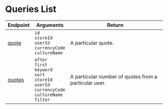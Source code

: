 # Queries List
| Endpoint | Arguments | Return |
|---|---|---|
| [quote](quote.md) | `id`<br> `storeId`<br> `userId`<br> `currencyCode`<br> `cultureName`<br> | A particular quote. |
| [quotes](quotes.md) | `after`<br> `first`<br> `keyword`<br> `sort`<br> `storeId`<br> `userId`<br> `currencyCode`<br> `cultureName`<br> `filter`<br> | A particular number of quotes from a particular user. |